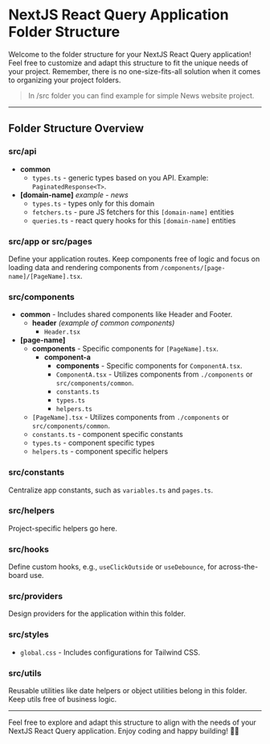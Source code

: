 # NextJS React Query Application Folder Structure

Welcome to the folder structure for your NextJS React Query application! Feel free to customize and adapt this structure to fit the unique needs of your project. Remember, there is no one-size-fits-all solution when it comes to organizing your project folders.

> In /src folder you can find example for simple News website project.

---

## Folder Structure Overview

### src/api

- **common**
  - `types.ts` - generic types based on you API. Example: `PaginatedResponse<T>`.
- **[domain-name]** *example - news*
  - `types.ts` - types only for this domain
  - `fetchers.ts` - pure JS fetchers for this `[domain-name]` entities
  - `queries.ts` - react query hooks for this `[domain-name]` entities

### src/app or src/pages

Define your application routes. Keep components free of logic and focus on loading data and rendering components from `/components/[page-name]/[PageName].tsx`.

### src/components

- **common** - Includes shared components like Header and Footer.
  - **header** *(example of common components)*
    - `Header.tsx`
- **[page-name]** 
  - **components** - Specific components for `[PageName].tsx`.
    - **component-a**
      - **components** - Specific components for `ComponentA.tsx`.
      - `ComponentA.tsx` - Utilizes components from `./components` or `src/components/common`.
      - `constants.ts`
      - `types.ts`
      - `helpers.ts`
  - `[PageName].tsx` - Utilizes components from `./components` or `src/components/common`.
  - `constants.ts` - component specific constants
  - `types.ts` - component specific types
  - `helpers.ts` - component specific helpers

### src/constants

Centralize app constants, such as `variables.ts` and `pages.ts`.

### src/helpers

Project-specific helpers go here.

### src/hooks

Define custom hooks, e.g., `useClickOutside` or `useDebounce`, for across-the-board use.

### src/providers

Design providers for the application within this folder.

### src/styles

- `global.css` - Includes configurations for Tailwind CSS.

### src/utils

Reusable utilities like date helpers or object utilities belong in this folder. Keep utils free of business logic.

---

Feel free to explore and adapt this structure to align with the needs of your NextJS React Query application. Enjoy coding and happy building! 🚀🌟
